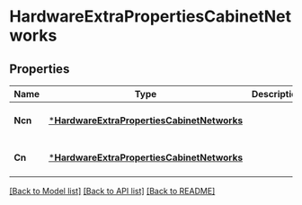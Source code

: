 # HardwareExtraPropertiesCabinetNetworks

## Properties
Name | Type | Description | Notes
------------ | ------------- | ------------- | -------------
**Ncn** | [***HardwareExtraPropertiesCabinetNetworks**](hardware_extra_properties_cabinet_networks.md) |  | [optional] [default to null]
**Cn** | [***HardwareExtraPropertiesCabinetNetworks**](hardware_extra_properties_cabinet_networks.md) |  | [optional] [default to null]

[[Back to Model list]](../README.md#documentation-for-models) [[Back to API list]](../README.md#documentation-for-api-endpoints) [[Back to README]](../README.md)


